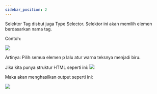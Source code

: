 ```yaml
---
sidebar_position: 2
---
```


Selektor Tag disbut juga Type Selector. Selektor ini akan memilih elemen berdasarkan nama tag.

Contoh: 

**![](https://lh7-us.googleusercontent.com/docsz/AD_4nXdJ9eerRZwZJ9-nqdi6trXbjSFN2II8vqUDICU45Gm2xSkP1JjcEg1tkXb-4xy0bag8J6EB83ri3fv2Jer_WJJv6QiZ97ZswoUwH_cbFMV6xRQ3IBzbI7uG_I0wsbqDDRU_Tc3mvnnfbVKbQl4b4h8RZK1PLqT6_dpG62lWzyPUQnXyRd3AbPg?key=ESYW2iUyREQEYzkaKMR1vg)**

Artinya: Pilih semua elemen p lalu atur warna teksnya menjadi biru.

Jika kita punya struktur HTML seperti ini:
**![](https://lh7-us.googleusercontent.com/docsz/AD_4nXd-GaBNwLi61l-SBgFC1VvuuXDPtfWhjzJnO9o0cgpc6cIcajjOmxP5S5hgCj3TVq1QZwDzfTQLaVmebtq14peXri37RZxH81VRxW3g8jpBkzSUyJmmtI8qwU-QmR52_vAOwbKbnVQWyb0zNH50vtw-2AVC7xjYrowH-MUiANHlaWOsN2IuyjE?key=ESYW2iUyREQEYzkaKMR1vg)**

Maka akan menghasilkan output seperti ini:


**![](https://lh7-us.googleusercontent.com/docsz/AD_4nXdCDDfo2KD-SoYXdPZkEmj7WizDV_PbfA6l6tjdoPjkRBNLNn4lRYs35X207IoZMehPcrRNkiEuYijznRu-IxIcO4wkQ9LX5RVYEsiBEd69aoL-cEL3s2fEk_bg1AHfFNDgPu7H7FNLLYa6KUfzFI-OkOTy1dQn7G6zTZ-cbzQpQXfPMHJiNw?key=ESYW2iUyREQEYzkaKMR1vg)**

